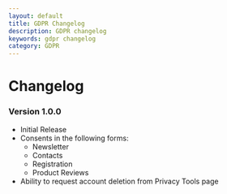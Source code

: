 ```yaml
---
layout: default
title: GDPR Changelog
description: GDPR changelog
keywords: gdpr changelog
category: GDPR
---
```


# Changelog

### Version 1.0.0

 -  Initial Release
 -  Consents in the following forms:
    - Newsletter
    - Contacts
    - Registration
    - Product Reviews
 -  Ability to request account deletion from Privacy Tools page

